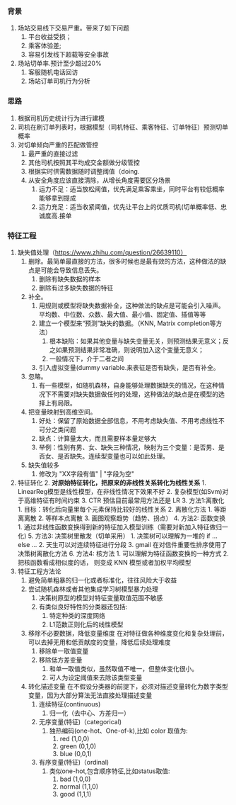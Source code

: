 ### 背景
1. 场站交易线下交易严重。带来了如下问题
    1. 平台收益受损； 
    2. 乘客体验差;
    3. 容易引发线下超载等安全事故
2. 场站切单率.预计至少超过20%
    1. 客服随机电话回访
    2. 场站订单司机行为分析

### 思路
1. 根据司机历史统计行为进行建模
2. 司机在刷订单列表时，根据模型（司机特征、乘客特征、订单特征）预测切单概率
3. 对切单倾向严重的匹配做管控
    1. 最严重的直接过滤
    2. 其他司机按照其平均成交金额做分级管控
    3. 根据实时供需数据随时调整阈值（doing.
    4. 从安全角度应该直接清除，从增长角度需要区分场景
        1. 运力不足：适当放松阈值，优先满足乘客乘坐，同时平台有较低概率能够拿到提成
        2. 运力充足：适当收紧阈值，优先让平台上的优质司机(切单概率低、忠诚度高.接单

### 特征工程 
1. 缺失值处理（https://www.zhihu.com/question/26639110）
    1. 删除。最简单最直接的方法，很多时候也是最有效的方法，这种做法的缺点是可能会导致信息丢失。
        1. 删除有缺失数据的样本
        2. 删除有过多缺失数据的特征
    2. 补全。
        1. 用规则或模型将缺失数据补全，这种做法的缺点是可能会引入噪声。平均数、中位数、众数、最大值、最小值、固定值、插值等等
        2. 建立一个模型来“预测”缺失的数据。（KNN, Matrix completion等方法）
            1. 根本缺陷：如果其他变量与缺失变量无关，则预测结果无意义；反之如果预测结果非常准确，则说明加入这个变量无意义；
            2. 一般情况下，介于二者之间
        3. 引入虚拟变量(dummy variable.来表征是否有缺失，是否有补全。
    3. 忽略。
        1. 有一些模型，如随机森林，自身能够处理数据缺失的情况，在这种情况下不需要对缺失数据做任何的处理，这种做法的缺点是在模型的选择上有局限。
    4. 把变量映射到高维空间。
        1. 好处：保留了原始数据全部信息，不用考虑缺失值、不用考虑线性不可分之类问题
        2. 缺点：计算量太大，而且需要样本量足够大
        3. 举例：性别有男、女、缺失三种情况，映射为三个变量：是否男、是否女、是否缺失。连续型变量也可以如此处理。
    5. 缺失值较多
        1. 修改为  "XX字段有值" | "字段为空"
2. 特征转化
    2. **对原始特征转化，把原来的非线性关系转化为线性关系**
        1. LinearReg模型是线性模型，在非线性情况下效果不好
        2. 复杂模型(如Svm)对于高维特征有时间约束
        3. CTR 预估目前最常用方法还是 LR 
    3. 方法1:离散化
        1. 目标：转化后向量里每个元素保持比较好的线性关系
        2. 离散化方法
            1. 等距离离散
            2. 等样本点离散
            3. 画图观察趋势（趋势、拐点）
    4. 方法2: 函数变换
        1. 通过非线性函数变换得到新的特征加入模型训练（需要对新加入特征做归一化)
    5. 方法3: 决策树里散发（切单采用）
        1. 决策树可以理解为一堆的 if … else …
        2. 天生可以对连续特征进行分段
        3. gmail 在对信件重要性排序使用了决策树离散化方法
    6. 方法4: 核方法
        1. 可以理解为特征函数变换的一种方式
        2. 把核函数看成相似度的话， 则变成 KNN 模型或者加权平均模型
3. 特征工程方法论
    1. 避免简单粗暴的归一化或者标准化，往往风险大于收益
    2. 尝试随机森林或者其他集成学习树模型暴力处理
        1. 决策树原型的模型对特征变量取值范围不敏感
        2. 有类似良好特性的分类器还包括:
            1. 特定种类的深度网络
            2. L1范数正则化后的线性模型
    3. 移除不必要数据，降低变量维度
        在对特征做各种维度变化和复杂处理前，可以去掉无用和低贡献度的变量，降低后续处理难度
        1. 移除单一取值变量
        2. 移除低方差变量
            1. 和单一取值类似，虽然取值不唯一，但整体变化很小。
            2. 可人为设定阈值来去除该类型变量
    1. 转化描述变量
       在不假设分类器的前提下，必须对描述变量转化为数字类型变量，因为大部分算法无法直接处理描述变量
        1. 连续特征(continuous)
            1. 归一化（去中心、方差归一）
        2. 无序变量(特征)（categorical)
            1. 独热编码(one-hot、One-of-k),比如 color 取值为:
                1. red   (1,0,0)
                2. green (0,1,0)
                3. blue  (0,0,1)
        3. 有序变量(特征)（ordinal)
            1. 类似one-hot,包含顺序特征,比如status取值:
                1. bad      (1,0,0)
                2. normal   (1,1,0)
                3. good     (1,1,1)